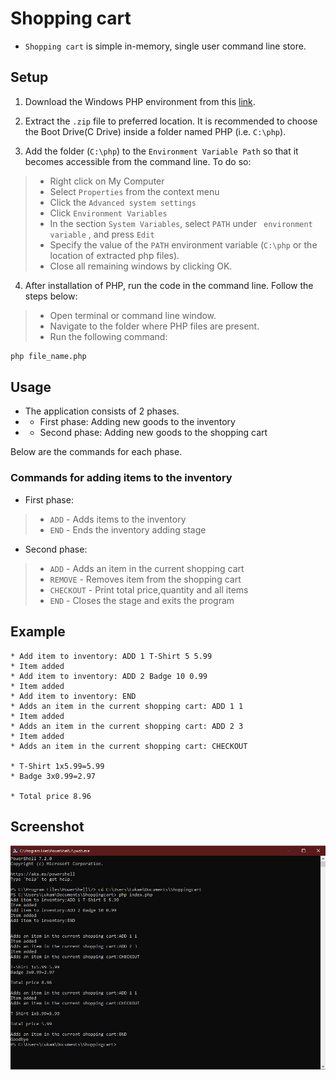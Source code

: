 # Shopping cart # 

* `Shopping cart` is simple in-memory, single user command line store.


## Setup ##

1. Download the Windows PHP environment from this [link](https://windows.php.net/downloads/releases/php-8.0.12-nts-Win32-vs16-x64.zip). 

2. Extract the `.zip` file to  preferred location. It is recommended to choose the Boot Drive(C Drive) inside a folder named PHP (i.e. `C:\php`).

3. Add the folder (`C:\php`) to the `Environment Variable Path` so that it becomes accessible from the command line.  To do so:  
> * Right click on My Computer 
> * Select `Properties` from the context menu
> * Click the `Advanced system settings` 
> * Click `Environment Variables`
> * In the section `System Variables`, select  `PATH` under ` environment variable` , and press `Edit` 
> * Specify the value of the `PATH`  environment variable (`C:\php`  or the location of extracted php files). 
> * Close all remaining windows by clicking OK.

4. After installation of PHP, run the code in the command line. Follow the steps below: 
 
> * Open terminal or command line window.
> * Navigate to the folder where PHP files are present.
> * Run the following command:

```cmd
php file_name.php
``` 
## Usage ##

* The application consists of 2 phases.
* * First phase: Adding new goods to the inventory
* * Second phase: Adding new goods to the shopping cart


Below are the commands for each phase.

### Commands for adding items to the inventory  ### 

* First phase:

> * `ADD` - Adds items to the inventory 
> * `END` - Ends the inventory adding stage
 

* Second phase:

> * `ADD` - Adds an item in the current shopping cart
> * `REMOVE` - Removes item from the shopping cart
> * `CHECKOUT` - Print total price,quantity and all items
> * `END` - Closes the stage and exits the program




## Example ##
```
* Add item to inventory: ADD 1 T-Shirt 5 5.99
* Item added
* Add item to inventory: ADD 2 Badge 10 0.99
* Item added
* Add item to inventory: END
* Adds an item in the current shopping cart: ADD 1 1
* Item added
* Adds an item in the current shopping cart: ADD 2 3
* Item added
* Adds an item in the current shopping cart: CHECKOUT

* T-Shirt 1x5.99=5.99
* Badge 3x0.99=2.97

* Total price 8.96
```

## Screenshot ##

> 


![Shopping-cart](Preview/shoppingcart.png)